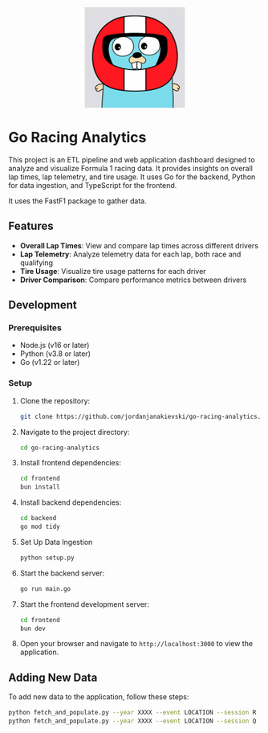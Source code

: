 <p align="center">
  <img src="./frontend/assets/racing-gopher.png" alt="Go Racing Analytics" width="200"/>
</p>

# Go Racing Analytics

This project is an ETL pipeline and web application dashboard designed to analyze and visualize Formula 1 racing data. It provides insights on overall lap times, lap telemetry, and tire usage. It uses Go for the backend, Python for data ingestion, and TypeScript for the frontend.

It uses the FastF1 package to gather data.

## Features

- **Overall Lap Times**: View and compare lap times across different drivers
- **Lap Telemetry**: Analyze telemetry data for each lap, both race and qualifying
- **Tire Usage**: Visualize tire usage patterns for each driver
- **Driver Comparison**: Compare performance metrics between drivers

## Development

### Prerequisites

- Node.js (v16 or later)
- Python (v3.8 or later)
- Go (v1.22 or later)

### Setup

1. Clone the repository:

    ```bash
    git clone https://github.com/jordanjanakievski/go-racing-analytics.git
    ```

2. Navigate to the project directory:
    ```bash
    cd go-racing-analytics
    ```
3. Install frontend dependencies:
    ```bash
    cd frontend
    bun install
    ```
4. Install backend dependencies:
    ```bash
    cd backend
    go mod tidy
    ```
5. Set Up Data Ingestion

    ```bash
    python setup.py
    ```

6. Start the backend server:

    ```bash
    go run main.go
    ```

7. Start the frontend development server:

    ```bash
    cd frontend
    bun dev
    ```

8. Open your browser and navigate to `http://localhost:3000` to view the application.

## Adding New Data

To add new data to the application, follow these steps:

```bash
python fetch_and_populate.py --year XXXX --event LOCATION --session R
python fetch_and_populate.py --year XXXX --event LOCATION --session Q
```
